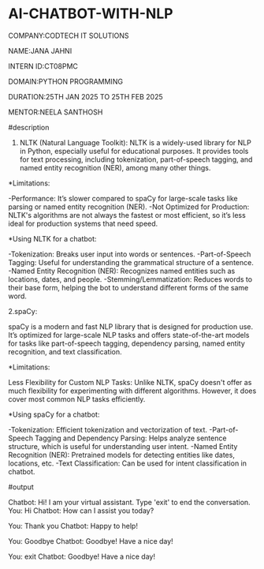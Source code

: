 # AI-CHATBOT-WITH-NLP

COMPANY:CODTECH IT SOLUTIONS

NAME:JANA JAHNI

INTERN ID:CT08PMC

DOMAIN:PYTHON PROGRAMMING

DURATION:25TH JAN 2025 TO 25TH FEB 2025

MENTOR:NEELA SANTHOSH

#description

1. NLTK (Natural Language Toolkit):
NLTK is a widely-used library for NLP in Python, especially useful for educational purposes. It provides tools for text processing, including tokenization, part-of-speech tagging, and named entity recognition (NER), among many other things.

*Limitations:

-Performance: It’s slower compared to spaCy for large-scale tasks like parsing or named entity recognition (NER).
-Not Optimized for Production: NLTK's algorithms are not always the fastest or most efficient, so it’s less ideal for production systems that need speed.

*Using NLTK for a chatbot:

-Tokenization: Breaks user input into words or sentences.
-Part-of-Speech Tagging: Useful for understanding the grammatical structure of a sentence.
-Named Entity Recognition (NER): Recognizes named entities such as locations, dates, and people.
-Stemming/Lemmatization: Reduces words to their base form, helping the bot to understand different forms of the same word.

2.spaCy:

spaCy is a modern and fast NLP library that is designed for production use. It’s optimized for large-scale NLP tasks and offers state-of-the-art models for tasks like part-of-speech tagging, dependency parsing, named entity recognition, and text classification.

*Limitations:

Less Flexibility for Custom NLP Tasks: Unlike NLTK, spaCy doesn't offer as much flexibility for experimenting with different algorithms. However, it does cover most common NLP tasks efficiently.

*Using spaCy for a chatbot:

-Tokenization: Efficient tokenization and vectorization of text.
-Part-of-Speech Tagging and Dependency Parsing: Helps analyze sentence structure, which is useful for understanding user intent.
-Named Entity Recognition (NER): Pretrained models for detecting entities like dates, locations, etc.
-Text Classification: Can be used for intent classification in chatbot.

#output

Chatbot: Hi! I am your virtual assistant. Type 'exit' to end the conversation.
You: Hi
Chatbot: How can I assist you today?

You: Thank you
Chatbot: Happy to help!

You: Goodbye
Chatbot: Goodbye! Have a nice day!

You: exit
Chatbot: Goodbye! Have a nice day!
